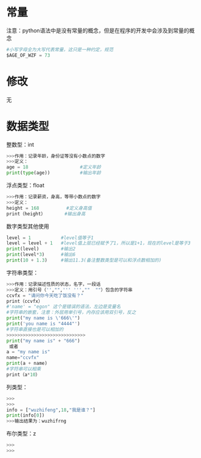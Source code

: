 # 常量
注意：python语法中是没有常量的概念，但是在程序的开发中会涉及到常量的概念

```python
#小写字母全为大写代表常量，这只是一种约定，规范
$AGE_OF_WZF = 73 
```
# 修改
无

# 数据类型
整数型：int
```python
>>>作用：记录年龄，身份证等没有小数点的数字
>>>定义：
age = 18                   #定义年龄
print(type(age))           #输出年龄

```
浮点类型：float
```python
>>>作用：记录薪资，身高，等带小数点的数字
>>>定义：
height = 168          #定义身高值
print（height）       #输出身高
```
数字类型其他使用
```python
level = 1           #level值等于1
level = level + 1   #level值上层已经赋予了1，所以是1+1，现在的level是等于3
print(level)        #输出2
print(level*3)      #输出6 
print(10 + 1.3)     #输出11.3(备注整数类型是可以和浮点数相加的)
```
字符串类型：
```python
>>>作用：记录描述性质的状态，名字，一段话
>>>定义：用引号（'',"",''' ''',""  ""）包含的字符串
ccvfx = "请问你今天吃了饭没有？"
print（ccvfx）
#'name' = "egon" 这个是错误的语法，左边是变量名
#字符串的嵌套，注意：外层用单引号，内存应该用双引号，反之
print("my name is \'666\'")
print('you name is "4444"')
#字符串直接也是可以相加的
>>>>>>>>>>>>>>>>>>>>>>>>>>>>>
print("my name is" + "666")  
 或者 
a = "my name is"
name="ccvfx"
print(a + name)
#字符串可以相乘
print（a*10）
```

列类型：
```python
>>>
>>>
info = ["wuzhifeng",18,"我是谁？"]
print(info[0])
>>>输出结果为：wuzhifrng
```
布尔类型：z

```python
>>>
>>>
```